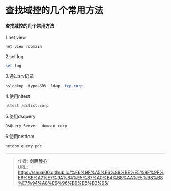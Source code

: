 # 查找域控的几个常用方法



  
#### 查找域控的几个常用方法
  
1.net view

```powershell
net view /domain
```

2.set log

```powershell
set log
```

3.通过srv记录

```powershell
nslookup -type=SRV _ldap._tcp.corp
```

4.使用nltest

```powershell
nltest /dclist:corp
```

5.使用dsquery

```powershell
DsQuery Server -domain corp
```

6.使用netdom

```powershell
netdom query pdc
```

---

> 作者: [剑胆琴心](http://shuai06.github.io)  
> URL: https://shuai06.github.io/%E6%9F%A5%E6%89%BE%E5%9F%9F%E6%8E%A7%E7%9A%84%E5%87%A0%E4%B8%AA%E5%B8%B8%E7%94%A8%E6%96%B9%E6%B3%95/  

